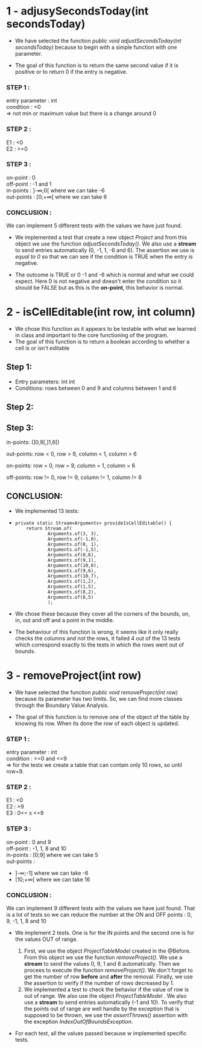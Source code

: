 
# 1 - adjusySecondsToday(int secondsToday)

- We have selected the function _public void adjustSecondsToday(int secondsToday)_ because to begin with a simple function with one parameter.

- The goal of this function is to return the same second value if it is positive or to return 0 if the entry is negative.


### STEP 1 :
entry parameter : int<br>
condition : <0 <br>
=> not min or maximum value but there is a change around 0

### STEP 2 :
E1 : <0 <br>
E2 : >=0

### STEP 3 :
on-point : 0 <br>
off-point : -1 and 1 <br>
in-points : ]-∞;0[ where we can take -6 <br>
out-points : [0;+∞[ where we can take 6

### CONCLUSION :
We can implement 5 different tests with the values we have just found.

- We implemented a test that create a new object _Project_ and from this object we use the function _adjustSecondsToday()_. We also use a __stream__ to send entries automatically (0, -1, 1, -6 and 6). The assertion we use is _equal to 0_ so that we can see if the condition is TRUE when the entry is negative.

- The outcome is TRUE or 0 -1 and -6 which is normal and what we could expect. Here 0 is not negative and doesn't enter the condition so it should be FALSE but as this is the __on-point__, this behavior is normal.

# 2 - isCellEditable(int row, int column)

- We chose this function as it appears to be testable with what we learned in class and important to the core functioning of the program.
- The goal of this function is to return a boolean according to whether a cell is or isn't editable

## Step 1:

- Entry parameters: int int
- Conditions: rows between 0 and 9 and columns between 1 and 6

## Step 2:

## Step 3:

in-points: (]0,9[,]1,6[)

out-points: row < 0, row > 9, column < 1, column > 6

on-points: row = 0, row = 9, column = 1, column = 6

off-points: row != 0, row != 9, column != 1, column != 6

## CONCLUSION:

- We implemented 13 tests:

- ```
  private static Stream<Arguments> provideIsCellEditable() {
      return Stream.of(
              Arguments.of(3, 3),
              Arguments.of(-1,0),
              Arguments.of(0, 1),
              Arguments.of(-1,5),
              Arguments.of(0,6),
              Arguments.of(9,1),
              Arguments.of(10,0),
              Arguments.of(9,6),
              Arguments.of(10,7),
              Arguments.of(1,2),
              Arguments.of(1,5),
              Arguments.of(8,2),
              Arguments.of(8,5)
              );
  ```

- We chose these because they cover all the corners of the bounds, on, in, out and off and a point in the middle.
- The behaviour of this function is wrong, it seems like it only really checks the columns and not the rows, it failed 4 out of the 13 tests which correspond exactly to the tests in which the rows went out of bounds.


# 3 - removeProject(int row)

- We have selected the function _public void removeProject(int row)_ because its parameter has two limits. So, we can find more classes through the Boundary Value Analysis.

- The goal of this function is to remove one of the object of the table by knowing its row. When its done the row of each object is updated.


### STEP 1 :
entry parameter : int <br>
condition : >=0 and <=9 <br>
=> for the tests we create a table that can contain only 10 rows, so until row=9.

### STEP 2 :
E1 : <0 <br>
E2 : >9 <br>
E3 : 0<= x <=9<br>

### STEP 3 :
on-point : 0 and 9 <br>
off-point : -1, 1, 8 and 10 <br>
in-points : [0;9] where we can take 5 <br>
out-points :  
- ]-∞;-1] where we can take -6
- [10;+∞[ where we can take 16

### CONCLUSION :
We can implement 9 different tests with the values we have just found. That is a lot of tests so we can reduce the number at the ON and OFF points : 0, 9, -1, 1, 8 and 10

- We implement 2 tests. One is for the IN points and the second one is for the values OUT of range.
    1. First, we use the object _ProjectTableModel_ created in the @Before. From this object we use the function _removeProject()_. We use a __stream__ to send the values 0, 9, 1 and 8 automatically. Then we procees to execute the function _removeProject()_. We don't forget to get the number of row __before__ and __after__ the removal. Finally, we use the assertion to verify if the number of rows decreased by 1.
    2. We implemented a test to check the behavior if the value of row is out of range. We also use the object _ProjectTableModel_ . We also use a __stream__ to send entries automatically (-1 and 10). To verify that the points out of range are well handle by the exception that is supposed to be thrown, we use the _assertThrows()_ assertion with the exception _IndexOutOfBoundsException_.

- For each test, all the values passed because w implemented specific tests.
